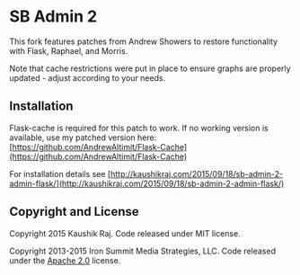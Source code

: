 # SB Admin 2
This fork features patches from Andrew Showers to restore functionality with Flask, Raphael, and Morris. 

Note that cache restrictions were put in place to ensure graphs are properly updated - adjust according to your needs.

## Installation
Flask-cache is required for this patch to work. If no working version is available, use my patched version here: [https://github.com/AndrewAltimit/Flask-Cache](https://github.com/AndrewAltimit/Flask-Cache)

For installation details see [http://kaushikraj.com/2015/09/18/sb-admin-2-admin-flask/](http://kaushikraj.com/2015/09/18/sb-admin-2-admin-flask/)

## Copyright and License
Copyright 2015 Kaushik Raj. Code released under MIT license.

Copyright 2013-2015 Iron Summit Media Strategies, LLC. Code released under the [Apache 2.0](https://github.com/IronSummitMedia/startbootstrap-sb-admin-2/blob/gh-pages/LICENSE) license.
